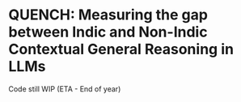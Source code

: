 # QUENCH: Measuring the gap between Indic and Non-Indic Contextual General Reasoning in LLMs

Code still WIP (ETA - End of year)
